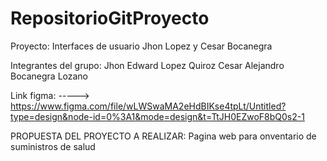 # RepositorioGitProyecto
Proyecto: Interfaces de usuario Jhon Lopez y Cesar Bocanegra

Integrantes del grupo:
Jhon Edward Lopez Quiroz
Cesar Alejandro Bocanegra Lozano


Link figma:
-----> https://www.figma.com/file/wLWSwaMA2eHdBIKse4tpLt/Untitled?type=design&node-id=0%3A1&mode=design&t=TtJH0EZwoF8bQ0s2-1


PROPUESTA DEL PROYECTO A REALIZAR:
Pagina web para onventario de suministros de salud
